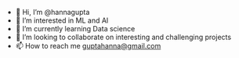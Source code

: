 - 👋 Hi, I’m @hannagupta
- 👀 I’m interested in ML and AI
- 🌱 I’m currently learning Data science
- 💞️ I’m looking to collaborate on interesting and challenging projects
- 📫 How to reach me guptahanna@gmail.com

<!---
hannagupta/hannagupta is a ✨ special ✨ repository because its `README.md` (this file) appears on your GitHub profile.
You can click the Preview link to take a look at your changes.
--->
